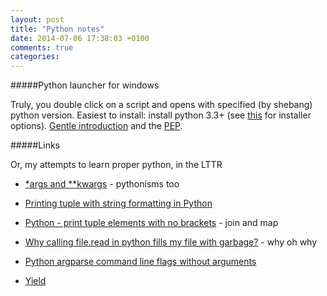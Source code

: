 ```yaml
---
layout: post
title: "Python notes"
date: 2014-07-06 17:38:03 +0100
comments: true
categories:
---
```


#####Python launcher for windows

Truly, you double click on a script and opens with specified (by shebang)  python version. Easiest to install: install python 3.3+ (see [this][1] for installer options). [Gentle introduction][2] and the [PEP][3].

#####Links

Or, my attempts to learn proper python, in the LTTR

- [*args and **kwargs][4] - pythonisms too
- [Printing tuple with string formatting in Python][5]
- [Python - print tuple elements with no brackets][6] - join and map
- [Why calling file.read in python fills my file with garbage?][7] - why oh why
- [Python argparse command line flags without arguments][8]
- [Yield][9]

  [1]: http://stackoverflow.com/a/13297878/281545
  [2]: http://www.rmi.net/~lutz/py33-windows-launcher.html
  [3]: http://legacy.python.org/dev/peps/pep-0397/
  [4]: http://stackoverflow.com/questions/3394835/args-and-kwargs
  [5]: http://stackoverflow.com/questions/1455602/printing-tuple-with-string-formatting-in-python
  [6]: http://stackoverflow.com/questions/19112735/python-print-tuple-elements-with-no-brackets#comment38914099_19112784
  [7]: http://stackoverflow.com/questions/24973284/why-calling-file-read-in-python-fills-my-file-with-garbage
  [8]: http://stackoverflow.com/questions/8259001/python-argparse-command-line-flags-without-arguments
  [9]: http://stackoverflow.com/questions/231767/what-does-the-yield-keyword-do-in-python
